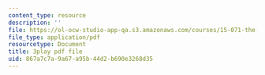 ```yaml
---
content_type: resource
description: ''
file: https://ol-ocw-studio-app-qa.s3.amazonaws.com/courses/15-071-the-analytics-edge-spring-2017/867a7c7a9a67a95b44d2b690e3268d35_FqiB9tmtdSc.pdf
file_type: application/pdf
resourcetype: Document
title: 3play pdf file
uid: 867a7c7a-9a67-a95b-44d2-b690e3268d35
---
```

